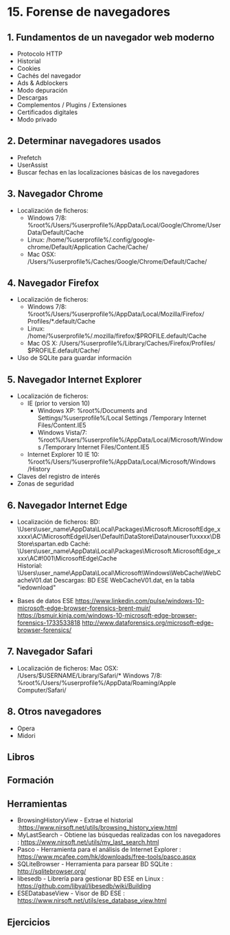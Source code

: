 # 15. Forense de navegadores

## 1. Fundamentos de un navegador web moderno
+ Protocolo HTTP
+ Historial
+ Cookies
+ Cachés del navegador
+ Ads & Adblockers
+ Modo depuración
+ Descargas
+ Complementos / Plugins / Extensiones
+ Certificados digitales
+ Modo privado

## 2. Determinar navegadores usados
+ Prefetch
+ UserAssist
+ Buscar fechas en las localizaciones básicas de los navegadores

## 3. Navegador Chrome
+ Localización de ficheros:
  + Windows 7/8: %root%/Users/%userprofile%/AppData/Local/Google/Chrome/User Data/Default/Cache
  + Linux: /home/%userprofile%/.config/google-chrome/Default/Application Cache/Cache/
  + Mac OSX: /Users/%userprofile%/Caches/Google/Chrome/Default/Cache/
        
## 4. Navegador Firefox
+ Localización de ficheros:
  + Windows 7/8: %root%/Users/%userprofile%/AppData/Local/Mozilla/Firefox/ Profiles/*.default/Cache
  + Linux: /home/%userprofile%/.mozilla/firefox/$PROFILE.default/Cache
  + Mac OS X: /Users/%userprofile%/Library/Caches/Firefox/Profiles/ $PROFILE.default/Cache/
+ Uso de SQLite para guardar información

## 5. Navegador Internet Explorer
+ Localización de ficheros: 
  + IE (prior to version 10)
    + Windows XP: %root%/Documents and Settings/%userprofile%/Local Settings /Temporary Internet Files/Content.IE5
    + Windows Vista/7: %root%/Users/%userprofile%/AppData/Local/Microsoft/Windows /Temporary Internet Files/Content.IE5
  + Internet Explorer 10
        IE 10: %root%/Users/%userprofile%/AppData/Local/Microsoft/Windows /History
+ Claves del registro de interés
+ Zonas de seguridad

## 6. Navegador Internet Edge
+ Localización de ficheros: 
        BD: \Users\user_name\AppData\Local\Packages\Microsoft.MicrosoftEdge_xxxxx\AC\MicrosoftEdge\User\Default\DataStore\Data\nouser1\xxxxx\DBStore\spartan.edb
        Caché: \Users\user_name\AppData\Local\Packages\Microsoft.MicrosoftEdge_xxxx\AC\#!001\MicrosoftEdge\Cache\
        Historial: \Users\user_name\AppData\Local\Microsoft\Windows\WebCache\WebCacheV01.dat 
        Descargas: BD ESE WebCacheV01.dat, en la tabla "iedownload"

+ Bases de datos ESE
https://www.linkedin.com/pulse/windows-10-microsoft-edge-browser-forensics-brent-muir/
https://bsmuir.kinja.com/windows-10-microsoft-edge-browser-forensics-1733533818
http://www.dataforensics.org/microsoft-edge-browser-forensics/

## 7. Navegador Safari
+ Localización de ficheros: 
        Mac OSX: /Users/$USERNAME/Library/Safari/*
        Windows 7/8: %root%/Users/%userprofile%/AppData/Roaming/Apple Computer/Safari/
       
## 8. Otros navegadores
+ Opera
+ Midori
 

## Libros

## Formación

## Herramientas
+ BrowsingHistoryView - Extrae el historial :https://www.nirsoft.net/utils/browsing_history_view.html
+ MyLastSearch - Obtiene las búsquedas realizadas con los navegadores : https://www.nirsoft.net/utils/my_last_search.html
+ Pasco - Herramienta para el análisis de Internet Explorer : https://www.mcafee.com/hk/downloads/free-tools/pasco.aspx
+ SQLiteBrowser - Herramienta para parsear BD SQLite : http://sqlitebrowser.org/ 
+ libesedb - Librería para gestionar BD ESE en Linux : https://github.com/libyal/libesedb/wiki/Building
+ ESEDatabaseView - Visor de BD ESE : https://www.nirsoft.net/utils/ese_database_view.html

## Ejercicios
